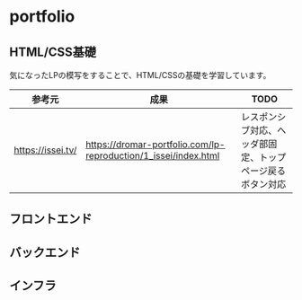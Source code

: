 # portfolio
 HTML/CSS基礎
 -----------
 
 気になったLPの模写をすることで、HTML/CSSの基礎を学習しています。
 
 参考元 | 成果 | TODO
 ---- | ---- | ----
 https://issei.tv/ | https://dromar-portfolio.com/lp-reproduction/1_issei/index.html | レスポンシブ対応、ヘッダ部固定、トップページ戻るボタン対応
 
 フロントエンド
 -----------
 
 バックエンド
 -----------
 
 インフラ
 -----------
 
